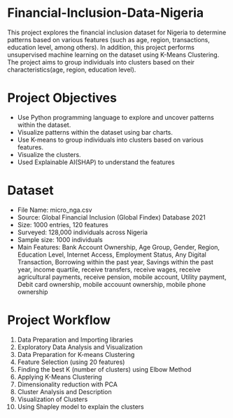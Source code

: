 # Financial-Inclusion-Data-Nigeria
This project explores the financial inclusion dataset for Nigeria to determine patterns based on various features (such as age, region, transactions, education level, among others). In addition, this project performs unsupervised machine learning on the dataset using K-Means Clustering. The project aims to group individuals into clusters based on their characteristics(age, region, education level).

# Project Objectives
* Use Python programming language to explore and uncover patterns within the dataset.
* Visualize patterns within the dataset using bar charts.
* Use K-means to group individuals into clusters based on various features.
* Visualize the clusters.
* Used Explainable AI(SHAP) to understand the features

# Dataset
* File Name: micro_nga.csv
* Source: Global Financial Inclusion (Global Findex) Database 2021  
* Size: 1000 entries, 120 features
* Surveyed: 128,000 individuals across Nigeria
* Sample size: 1000 individuals 
* Main Features: Bank Account Ownership, Age Group, Gender, Region, Education Level, Internet Access, Employment Status, Any Digital Transaction, Borrowing within the past year, Savings within the past year, income quartile, receive transfers, receive wages, receive agricultural payments, receive pension, mobile account, Utility payment, Debit card ownership, mobile accouunt ownership, mobile phone ownership

# Project Workflow
1. Data Preparation and Importing libraries
2. Exploratory Data Analysis and Visualization
3. Data Preparation for K-means Clustering
4. Feature Selection (using 20 features)
5. Finding the best K (number of clusters) using Elbow Method
6. Applying K-Means Clustering
7. Dimensionality reduction with PCA
8. Cluster Analysis and Description
9. Visualization of Clusters
10. Using Shapley model to explain the clusters






